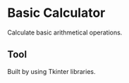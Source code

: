 # Basic Calculator

Calculate basic arithmetical operations.

## Tool

Built by using Tkinter libraries.

